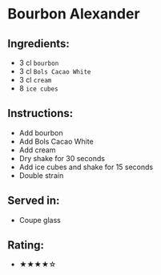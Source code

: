 # Bourbon Alexander

## Ingredients:
- 3 cl `bourbon`
- 3 cl `Bols Cacao White`
- 3 cl `cream`
- 8 `ice cubes`

## Instructions:
- Add bourbon
- Add Bols Cacao White
- Add cream
- Dry shake for 30 seconds
- Add ice cubes and shake for 15 seconds
- Double strain

## Served in:
- Coupe glass

## Rating:
- ★★★★☆